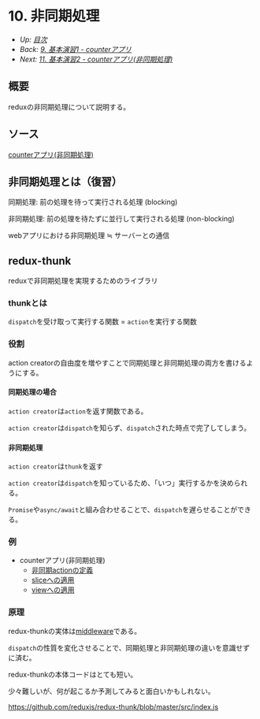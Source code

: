 # 10. 非同期処理

- *Up: [目次](../index.md)*
- *Back: [9. 基本演習1 - counterアプリ](./09_exercise_01_counter_app.md)*
- *Next: [11. 基本演習2 - counterアプリ(非同期処理)](./11_exercise_02_counter_app_async.md)*

## 概要

reduxの非同期処理について説明する。

## ソース

[counterアプリ(非同期処理)](https://codesandbox.io/s/counter-async-w0nn0q)

## 非同期処理とは（復習）

同期処理: 前の処理を待って実行される処理 (blocking)

非同期処理: 前の処理を待たずに並行して実行される処理 (non-blocking)

webアプリにおける非同期処理 ≒ サーバーとの通信

## redux-thunk

reduxで非同期処理を実現するためのライブラリ

### thunkとは

`dispatch`を受け取って実行する関数 = `action`を実行する関数

### 役割

action creatorの自由度を増やすことで同期処理と非同期処理の両方を書けるようにする。

#### 同期処理の場合

`action creator`は`action`を返す関数である。

`action creator`は`dispatch`を知らず、`dispatch`された時点で完了してしまう。

#### 非同期処理

`action creator`は`thunk`を返す

`action creator`は`dispatch`を知っているため、「いつ」実行するかを決められる。

`Promise`や`async/await`と組み合わせることで、`dispatch`を遅らせることができる。

### 例

- counterアプリ(非同期処理)
  - [非同期actionの定義](https://codesandbox.io/s/counter-async-w0nn0q?file=/src/slice.ts)
  - [sliceへの適用](https://codesandbox.io/s/counter-async-w0nn0q?file=/src/slice.ts)
  - [viewへの適用](https://codesandbox.io/s/counter-async-w0nn0q?file=/src/App.tsx)

### 原理

redux-thunkの実体は[middleware](./12_middleware.md)である。

`dispatch`の性質を変化させることで、同期処理と非同期処理の違いを意識せずに済む。

redux-thunkの本体コードはとても短い。

少々難しいが、何が起こるか予測してみると面白いかもしれない。

https://github.com/reduxjs/redux-thunk/blob/master/src/index.js
